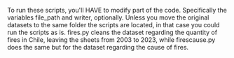 To run these scripts, you'll HAVE to modify part of the code. Specifically the variables file_path and writer, optionally. 
Unless you move the original datasets to the same folder the scripts are located, in that case you could run the scripts as is.
fires.py cleans the dataset regarding the quantity of fires in Chile, leaving the sheets from 2003 to 2023, while firescause.py does the same but for the dataset regarding the cause of fires.